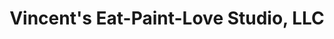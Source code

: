 ---
title: "Vincent's Eat-Paint-Love Studio, LLC"
url: /beacon/vincents-eat-paint-love-studio-llc/
shop: Basteln
---